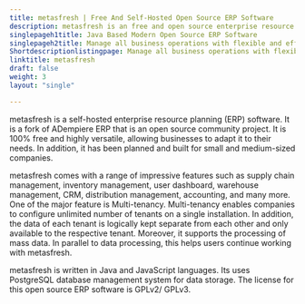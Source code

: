 ```yaml
---
title: metasfresh | Free And Self-Hosted Open Source ERP Software
description: metasfresh is an free and open source enterprise resource planning (ERP) software. It is an easy-to-use, highly customizable and scalable system.
singlepageh1title: Java Based Modern Open Source ERP Software
singlepageh2title: Manage all business operations with flexible and efficient open source ERP software. Designed and developed for small and medium sized companies.
Shortdescriptionlistingpage: Manage all business operations with flexible and efficient open source ERP software. Designed and developed for small and medium sized companies.
linktitle: metasfresh
draft: false
weight: 3
layout: "single"

---
```


metasfresh is a self-hosted enterprise resource planning (ERP) software. It is a fork of ADempiere ERP that is an open source community project. It is 100% free and highly versatile, allowing businesses to adapt it to their needs. In addition, it has been planned and built for small and medium-sized companies.

metasfresh comes with a range of impressive features such as supply chain management, inventory management, user dashboard, warehouse management, CRM, distribution management, accounting, and many more. One of the major feature is Multi-tenancy. Multi-tenancy enables companies to configure unlimited number of tenants on a single installation. In addition, the data of each tenant is logically kept separate from each other and only available to the respective tenant. Moreover, it supports the processing of mass data. In parallel to data processing, this helps users continue working with metasfresh.

metasfresh is written in Java and JavaScript languages. Its uses PostgreSQL database management system for data storage. The license for this open source ERP software is GPLv2/ GPLv3.